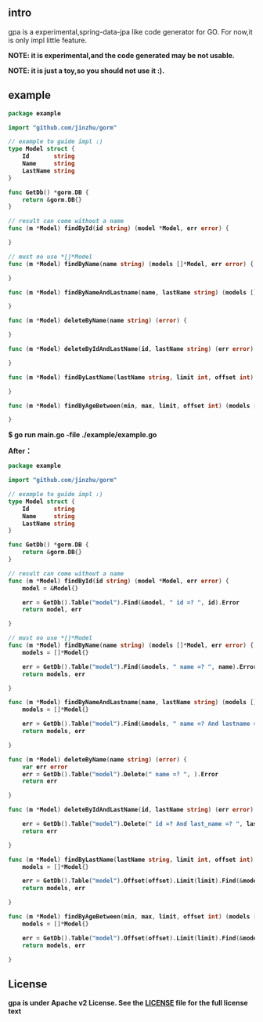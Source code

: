 ## intro
gpa is a experimental,spring-data-jpa like code generator for GO.
For now,it is only impl little feature.

<strong>NOTE: it is experimental,and the code generated may be not usable.

<strong>NOTE: it is just a toy,so you should not use it :).

## example
```go
package example

import "github.com/jinzhu/gorm"

// example to guide impl :)
type Model struct {
	Id       string
	Name     string
	LastName string
}

func GetDb() *gorm.DB {
	return &gorm.DB{}
}

// result can come without a name
func (m *Model) findById(id string) (model *Model, err error) {

}

// must no use *[]*Model
func (m *Model) findByName(name string) (models []*Model, err error) {

}

func (m *Model) findByNameAndLastname(name, lastName string) (models []*Model, err error) {

}

func (m *Model) deleteByName(name string) (error) {

}

func (m *Model) deleteByIdAndLastName(id, lastName string) (err error) {

}

func (m *Model) findByLastName(lastName string, limit int, offset int) (models []*Model, err error) {

}

func (m *Model) findByAgeBetween(min, max, limit, offset int) (models []*Model, err error) {

}
```

$ go run main.go -file ./example/example.go

After：

```go
package example

import "github.com/jinzhu/gorm"

// example to guide impl :)
type Model struct {
	Id       string
	Name     string
	LastName string
}

func GetDb() *gorm.DB {
	return &gorm.DB{}
}

// result can come without a name
func (m *Model) findById(id string) (model *Model, err error) {
	model = &Model{}

	err = GetDb().Table("model").Find(&model, " id =? ", id).Error
	return model, err

}

// must no use *[]*Model
func (m *Model) findByName(name string) (models []*Model, err error) {
	models = []*Model{}

	err = GetDb().Table("model").Find(&models, " name =? ", name).Error
	return models, err

}

func (m *Model) findByNameAndLastname(name, lastName string) (models []*Model, err error) {
	models = []*Model{}

	err = GetDb().Table("model").Find(&models, " name =? And lastname =? ", name, lastName).Error
	return models, err

}

func (m *Model) deleteByName(name string) (error) {
	var err error
	err = GetDb().Table("model").Delete(" name =? ", ).Error
	return err

}

func (m *Model) deleteByIdAndLastName(id, lastName string) (err error) {

	err = GetDb().Table("model").Delete(" id =? And last_name =? ", lastName).Error
	return err

}

func (m *Model) findByLastName(lastName string, limit int, offset int) (models []*Model, err error) {
	models = []*Model{}

	err = GetDb().Table("model").Offset(offset).Limit(limit).Find(&models, " last_name =? ", lastName).Error
	return models, err

}

func (m *Model) findByAgeBetween(min, max, limit, offset int) (models []*Model, err error) {
	models = []*Model{}

	err = GetDb().Table("model").Offset(offset).Limit(limit).Find(&models, " age BETWEEN ? AND ? ", min, max).Error
	return models, err

}

```


## License

gpa is under Apache v2 License. See the [LICENSE](LICENSE) file for the full license text


